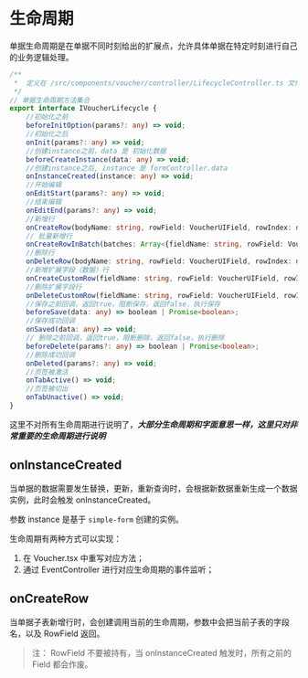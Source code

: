 # 生命周期

单据生命周期是在单据不同时刻给出的扩展点，允许具体单据在特定时刻进行自己的业务逻辑处理。

```typescript
/**
 *  定义在 /src/components/voucher/controller/LifecycleController.ts 文件中
 */
// 单据生命周期方法集合
export interface IVoucherLifecycle {
    //初始化之前
    beforeInitOption(params?: any) => void;
    //初始化之后
    onInit(params?: any) => void;
    //创建instance之前，data 是 初始化数据
    beforeCreateInstance(data: any) => void;
    //创建instance之后, instance 是 formController.data
    onInstanceCreated(instance: any) => void;
    //开始编辑
    onEditStart(params?: any) => void;
    //结束编辑
    onEditEnd(params?: any) => void;
    //新增行
    onCreateRow(bodyName: string, rowField: VoucherUIField, rowIndex: number, disposers: Array<Lambda>) => void;
    // 批量新增行
    onCreateRowInBatch(batches: Array<{fieldName: string, rowField: VoucherUIField, rowIndex: number, disposers: Array<Lambda>}>) => void;
    //删除行
    onDeleteRow(bodyName: string, rowField: VoucherUIField, rowIndex: number) => void;
    //新增扩展字段（数据）行
    onCreateCustomRow(fieldName: string, rowField: VoucherUIField, rowIndex: number, disposers: Array<Lambda>) => void;
    //删除扩展字段行
    onDeleteCustomRow(fieldName: string, rowField: VoucherUIField, rowIndex: number) => void;
    //保存之前回调，返回true，阻断保存，返回false，执行保存
    beforeSave(data: any) => boolean | Promise<boolean>;
    //保存成功回调
    onSaved(data: any) => void;
    // 删除之前回调，返回true，阻断删除，返回false，执行删除
    beforeDelete(params?: any) => boolean | Promise<boolean>;
    //删除成功回调
    onDeleted(params?: any) => void;
    //页签被激活
    onTabActive() => void;
    //页签被切出
    onTabUnactive() => void;
}
```

这里不对所有生命周期进行说明了，_**大部分生命周期和字面意思一样，这里只对非常重要的生命周期进行说明**_

## onInstanceCreated

当单据的数据需要发生替换，更新，重新查询时，会根据新数据重新生成一个数据实例，此时会触发 onInstanceCreated。

参数 instance 是基于 `simple-form` 创建的实例。

生命周期有两种方式可以实现：

1. 在 Voucher.tsx 中重写对应方法；
2. 通过 EventController 进行对应生命周期的事件监听；

## onCreateRow

当单据子表新增行时，会创建调用当前的生命周期，参数中会把当前子表的字段名，以及 RowField 返回。

> 注： RowField 不要被持有，当 onInstanceCreated 触发时，所有之前的 Field 都会作废。





